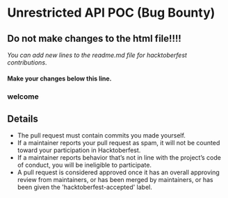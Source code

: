 # **Unrestricted API POC** (Bug Bounty)

## Do not make changes to the html file!!!!

*You can add new lines to the readme.md file for hacktoberfest contributions*.

#### Make your changes below this line.

### welcome

## Details
 - The pull request must contain commits you made yourself.
 - If a maintainer reports your pull request as spam, it will not be counted toward your participation in Hacktoberfest.
 - If a maintainer reports behavior that’s not in line with the project’s code of conduct, you will be ineligible to participate.
 - A pull request is considered approved once it has an overall approving review from maintainers, or has been merged by maintainers, or has been given the 'hacktoberfest-accepted' label.
